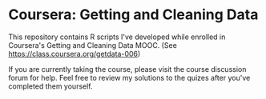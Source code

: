 Coursera: Getting and Cleaning Data
===================================
This repository contains R scripts I've developed while enrolled in Coursera's Getting and Cleaning Data MOOC. (See https://class.coursera.org/getdata-006)

If you are currently taking the course, please visit the course discussion forum for help.  Feel free to review my solutions to the quizes after you've completed them yourself.

